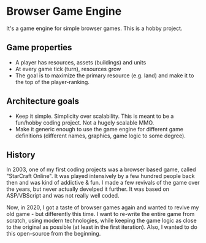 # Browser Game Engine

It's a game engine for simple browser games. This is a hobby project.

## Game properties

 * A player has resources, assets (buildings) and units
 * At every game tick (turn), resources grow
 * The goal is to maximize the primary resource (e.g. land) and make it to the top of the player-ranking.

## Architecture goals

 * Keep it simple. Simplicity over scalability. This is meant to be a fun/hobby coding project. Not a hugely scalable MMO.
 * Make it generic enough to use the game engine for different game definitions (different names, graphics, game logic to some degree).

## History

In 2003, one of my first coding projects was a browser based game, called "StarCraft Online". It was played intensively by a few hundred people back then and was kind of addictive & fun. I made a few revivals of the game over the years, but never actually develped it further. It was based on ASP/VBScript and was not really well coded.

Now, in 2020, I got a taste of browser games again and wanted to revive my old game - but differently this time. I want to re-write the entire game from scratch, using modern technologies, while keeping the game logic as close to the original as possible (at least in the first iteration). Also, I wanted to do this open-source from the beginning.